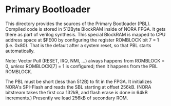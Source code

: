 Primary Bootloader
===================

This directory provides the sources of the Primary Bootloader (PBL).
Compiled code is stored in 512Byte BlockRAM inside of NORA FPGA. It gets there as part of verilog synthesis.
This special BlockRAM is mapped to CPU address space at $FE00 by configuring the register ROMBLOCK bit 7 = 1 (i.e. 0x80).
That is the default after a system reset, so that PBL starts automatically.

Note: Vector Pull (RESET, IRQ, NMI, ...) always happens from ROMBLOCK = 0, *unless* ROMBLOCK[7] = 1 is configured; 
then it happens from the PBL ROMBLOCK.

The PBL must be short (less than 512B) to fit in the FPGA.
It initializes NORA's SPI-Flash and reads the SBL starting at offset 256kB. 
(NORA bitstream takes the first cca 132kB, and flash erase is done in 64kB increments.)
Presently we load 256kB of secondary ROM.
